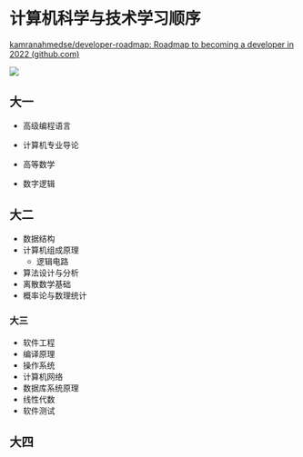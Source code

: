 

# 计算机科学与技术学习顺序

[kamranahmedse/developer-roadmap: Roadmap to becoming a developer in 2022 (github.com)](https://github.com/kamranahmedse/developer-roadmap)

![](https://pic3.zhimg.com/v2-de0122f452ff9bd73147775bc7733442_r.jpg)

## 大一

- 高级编程语言

- 计算机专业导论

- 高等数学
- 数字逻辑

## 大二

- 数据结构
- 计算机组成原理
  - 逻辑电路
- 算法设计与分析
- 离散数学基础
- 概率论与数理统计

### 大三

- 软件工程
- 编译原理
- 操作系统
- 计算机网络
- 数据库系统原理
- 线性代数
- 软件测试

## 大四

